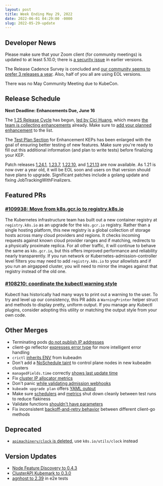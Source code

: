 ```yaml
---
layout: post
title: Week Ending May 29, 2022
date: 2022-06-01 04:29:00 -0000
slug: 2022-05-29-update
---
```


## Developer News

Please make sure that your Zoom client (for community meetings) is updated to at least 5.10.0; there is [a security issue](https://bugs.chromium.org/p/project-zero/issues/detail?id=2254) in earlier versions.

The Release Cadence Survey is concluded and [our community seems to prefer 3 releases a year](https://github.com/kubernetes/sig-release/issues/1526#issuecomment-1124641335).  Also, half of you all are using EOL versions.

There was no May Community Meeting due to KubeCon.


## Release Schedule

**Next Deadline: Enhancements Due, June 16**

The [1.25 Release Cycle](https://github.com/kubernetes/sig-release/tree/master/releases/release-1.25) has begun, [led by Cici Huang](https://groups.google.com/a/kubernetes.io/g/dev/c/hs1k8r6UPDo), which means [the team is collecting enhancements](https://groups.google.com/a/kubernetes.io/g/dev/c/slwAhtVqjXk) already. Make sure to [add your planned enhancement](https://bit.ly/k8s125-enhancements) to the list.

The [Test Plan Section](https://github.com/kubernetes/enhancements/commit/a86942e8ba802d0035ec7d4a9c992f03bca7dce9) for Enhancement KEPs has been enlarged with the goal of ensuring better testing of new features.  Make sure you're ready to fill out this additional information (and plan to write tests) before finalizing your KEP.

Patch releases [1.24.1](https://github.com/kubernetes/kubernetes/blob/master/CHANGELOG/CHANGELOG-1.24.md), [1.23.7](https://github.com/kubernetes/kubernetes/blob/master/CHANGELOG/CHANGELOG-1.23.md), [1.22.10](https://github.com/kubernetes/kubernetes/blob/master/CHANGELOG/CHANGELOG-1.22.md), and [1.21.13](https://github.com/kubernetes/kubernetes/blob/master/CHANGELOG/CHANGELOG-1.21.md) are now available.  As 1.21 is now over a year old, it will be EOL soon and users on that version should have plans to upgrade. Significant patches include a golang update and fixing JobTrackingWithFinalizers.

## Featured PRs

### [#109938: Move from k8s.gcr.io to registry.k8s.io](https://github.com/kubernetes/kubernetes/pull/109938)

The Kubernetes infrastructure team has built out a new container registry at `registry.k8s.io` as an upgrade for the `k8s.gcr.io` registry. Rather than a single hosting platform, this new registry is a global collection of storage hosts across many cloud providers and regions. It checks incoming requests against known cloud provider ranges and if matching, redirects to a physically proximate replica. For all other traffic, it will continue to behave the same as `k8s.gcr.io`, but this offers improved performance and reliability nearly transparently. If you run network or Kubernetes-admission-controller level filters you may need to add `registry.k8s.io` to your allowlists and if you run an airgapped cluster, you will need to mirror the images against that registry instead of the old one.

### [#108210: coordinate the kubectl warning style](https://github.com/kubernetes/kubernetes/pull/108210)

Kubectl has historically had many ways to print out a warning to the user. To try and level up our consistency, this PR adds a `WarningPrinter` helper struct and methods to display pretty, uniform output. If you manage any Kubectl plugins, consider adopting this utility or matching the output style from your own code.

## Other Merges

* Terminating pods [do not publish IP addresses](https://github.com/kubernetes/kubernetes/pull/110255)
* client-go reflector [expresses error type](https://github.com/kubernetes/kubernetes/pull/110076) for more intelligent error handling
* `crictl` [inherits ENV](https://github.com/kubernetes/kubernetes/pull/110134) from kubeadm
* Don't add a [NoSchedule taint](https://github.com/kubernetes/kubernetes/pull/110095) to control plane nodes in new kubeadm clusters
* `managedFields.time` correctly [shows last update time](https://github.com/kubernetes/kubernetes/pull/110058)
* Fix [cluster IP allocator metrics](https://github.com/kubernetes/kubernetes/pull/110027)
* Don't panic [while validating admission webhooks](https://github.com/kubernetes/kubernetes/pull/108746)
* `kubeadm upgrade plan` offers [YAML output](https://github.com/kubernetes/kubernetes/pull/108447)
* Make sure [schedulers](https://github.com/kubernetes/kubernetes/pull/110207) and [metrics](https://github.com/kubernetes/kubernetes/pull/110148) shut down cleanly between test runs to reduce flakiness
* Validate functions [shouldn't have parameters](https://github.com/kubernetes/kubernetes/pull/110088)
* Fix inconsistent [backoff-and-retry behavior](https://github.com/kubernetes/kubernetes/pull/110100) between different client-go methods

## Deprecated

* [`apimachinery/clock` is deleted](https://github.com/kubernetes/kubernetes/pull/109752), use `k8s.io/utils/clock` instead

## Version Updates

* [Node Feature Discovery to 0.4.3](https://github.com/kubernetes-sigs/node-feature-discovery-operator/releases/tag/v0.4.3)
* [ClusterAPI Kubemark to 0.3.0](https://groups.google.com/a/kubernetes.io/g/dev/c/lzhugY41sO0)
* [agnhost to 2.39](https://github.com/kubernetes/kubernetes/pull/110214) in e2e tests

